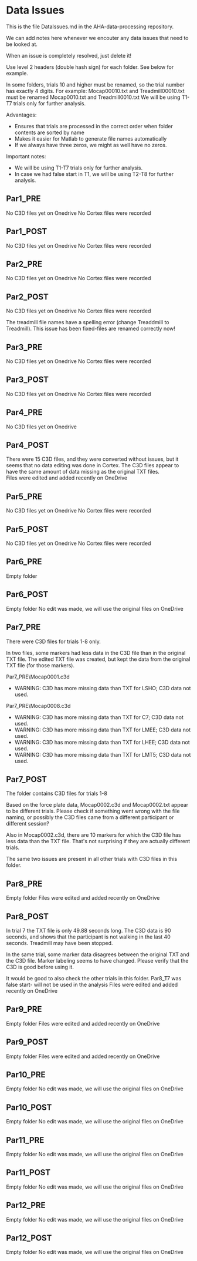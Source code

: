 # Data Issues

This is the file DataIssues.md in the AHA-data-processing repository.

We can add notes here whenever we encouter any data issues that need to be looked at.

When an issue is completely resolved, just delete it!

Use level 2 headers (double hash sign) for each folder.  See below for example.

In some folders, trials 10 and higher must be renamed, so the trial number has exactly 4 digits.  For example:
Mocap00010.txt and Treadmill00010.txt must be renamed Mocap0010.txt and Treadmill0010.txt
We will be using T1-T7 trials only for further analysis.

Advantages:
* Ensures that trials are processed in the correct order when folder contents are sorted by name
* Makes it easier for Matlab to generate file names automatically
* If we always have three zeros, we might as well have no zeros.

Important notes: 
* We will be using T1-T7 trials only for further analysis.
* In case we had false start in T1, we will be using T2-T8 for further analysis.


## Par1_PRE
No C3D files yet on Onedrive
No Cortex files were recorded

## Par1_POST
No C3D files yet on Onedrive
No Cortex files were recorded

## Par2_PRE
No C3D files yet on Onedrive
No Cortex files were recorded

## Par2_POST
No C3D files yet on Onedrive
No Cortex files were recorded

The treadmill file names have a spelling error (change Treaddmill to Treadmill).
This issue has been fixed-files are renamed correctly now!

## Par3_PRE
No C3D files yet on Onedrive
No Cortex files were recorded

## Par3_POST
No C3D files yet on Onedrive
No Cortex files were recorded

## Par4_PRE
No C3D files yet on Onedrive

## Par4_POST
There were 15 C3D files, and they were converted without issues, but it seems that no data editing was done in Cortex.  The C3D files appear to have the same amount of data missing as the original TXT files.  
Files were edited and added recently on OneDrive 

## Par5_PRE
No C3D files yet on Onedrive
No Cortex files were recorded

## Par5_POST
No C3D files yet on Onedrive
No Cortex files were recorded

## Par6_PRE
Empty folder

## Par6_POST
Empty folder
No edit was made, we will use the original files on OneDrive 

## Par7_PRE
There were C3D files for trials 1-8 only.

In two files, some markers had less data in the C3D file than in the original TXT file.  The edited TXT file was created, but kept the data from the original TXT file (for those markers).

Par7_PRE\Mocap0001.c3d
* WARNING: C3D has more missing data than TXT for LSHO; C3D data not used.

Par7_PRE\Mocap0008.c3d
* WARNING: C3D has more missing data than TXT for C7; C3D data not used.
* WARNING: C3D has more missing data than TXT for LMEE; C3D data not used.
* WARNING: C3D has more missing data than TXT for LHEE; C3D data not used.
* WARNING: C3D has more missing data than TXT for LMT5; C3D data not used.


## Par7_POST

The folder contains C3D files for trials 1-8

Based on the force plate data, Mocap0002.c3d and Mocap0002.txt appear to be different trials.  Please check if something went wrong with the file naming, or possibly the C3D files came from a different participant or different session?

Also in Mocap0002.c3d, there are 10 markers for which the C3D file has less data than the TXT file.  That's not surprising if they are actually different trials.

The same two issues are present in all other trials with C3D files in this folder.

## Par8_PRE
Empty folder
Files were edited and added recently on OneDrive 


## Par8_POST
In trial 7 the TXT file is only 49.88 seconds long.  The C3D data is 90 seconds, and shows that the participant is not walking in the last 40 seconds.  Treadmill may have been stopped.

In the same trial, some marker data disagrees between the original TXT and the C3D file. Marker labeling seems to have changed.  Please verify that the C3D is good before using it.

It would be good to also check the other trials in this folder.
Par8_T7 was false start- will not be used in the analysis 
Files were edited and added recently on OneDrive 


## Par9_PRE
Empty folder
Files were edited and added recently on OneDrive 


## Par9_POST
Empty folder
Files were edited and added recently on OneDrive 


## Par10_PRE
Empty folder
No edit was made, we will use the original files on OneDrive 


## Par10_POST
Empty folder
No edit was made, we will use the original files on OneDrive 


## Par11_PRE
Empty folder
No edit was made, we will use the original files on OneDrive 


## Par11_POST
Empty folder
No edit was made, we will use the original files on OneDrive 


## Par12_PRE
Empty folder
No edit was made, we will use the original files on OneDrive 


## Par12_POST
Empty folder
No edit was made, we will use the original files on OneDrive 







